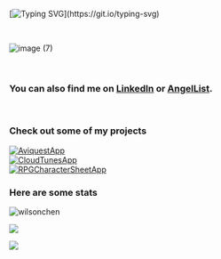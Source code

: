 [![Typing SVG](https://readme-typing-svg.demolab.com?font=Fira+Code&size=24&duration=3000&pause=1000&color=DE6FFF&multiline=true&width=600&height=150&lines=Hi+there%2C+my+name+is+Wilson.++;I+am+a+Software+Engineer.+;Here+are+some+cool+thing's+I've+learned.)](https://git.io/typing-svg)

<br>

![image (7)](https://user-images.githubusercontent.com/103459101/199317456-237ddc04-105c-472c-8335-4a3bee3696bc.png)

<br>

### You can also find me on [LinkedIn](https://www.linkedin.com/in/wchen42/) or [AngelList](https://angel.co/u/wilson-chen-19).

<br>

### Check out some of my projects

<div display="flex">

<div>
  <div>
    <a href="https://github.com/wichen42/aviquest"><img src="https://github-readme-stats.vercel.app/api/pin/?username=wichen42&repo=aviquest&theme=buefy&show_icons=true&" alt="AviquestApp"></a>
  </div>

  <div>
    <a href="https://github.com/wichen42/Cloud-Tunes"><img src="https://github-readme-stats.vercel.app/api/pin/?username=wichen42&repo=Cloud-Tunes&theme=buefy&show_icons=true&" alt="CloudTunesApp"></a>
  </div>

  <div>
    <a href="https://github.com/wichen42/Interactive-Character-Sheet"><img src="https://github-readme-stats.vercel.app/api/pin/?username=wichen42&repo=Interactive-Character-Sheet&theme=buefy&show_icons=true&" alt="RPGCharacterSheetApp"></a>
  </div>
</div>
 
### Here are some stats
<div>
  <p><img src="https://github-readme-stats.vercel.app/api/top-langs?username=wichen42&show_icons=true&swift&layout=compact" alt="wilsonchen" /></p>
  <p><img src="https://github-readme-streak-stats.herokuapp.com/?user=wichen42&theme=swift" /></p>
  <p><img src="https://github-readme-stats.vercel.app/api?username=wichen42&theme=swift" /></p>
</div>
  
</div>





